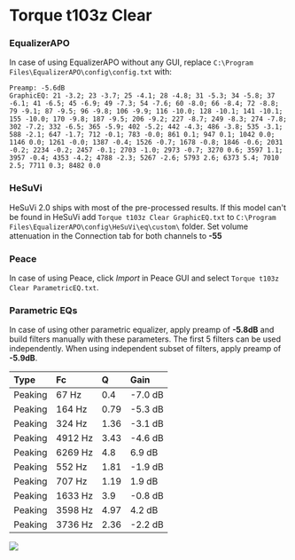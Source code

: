 # Torque t103z Clear

### EqualizerAPO
In case of using EqualizerAPO without any GUI, replace `C:\Program Files\EqualizerAPO\config\config.txt`
with:
```
Preamp: -5.6dB
GraphicEQ: 21 -3.2; 23 -3.7; 25 -4.1; 28 -4.8; 31 -5.3; 34 -5.8; 37 -6.1; 41 -6.5; 45 -6.9; 49 -7.3; 54 -7.6; 60 -8.0; 66 -8.4; 72 -8.8; 79 -9.1; 87 -9.5; 96 -9.8; 106 -9.9; 116 -10.0; 128 -10.1; 141 -10.1; 155 -10.0; 170 -9.8; 187 -9.5; 206 -9.2; 227 -8.7; 249 -8.3; 274 -7.8; 302 -7.2; 332 -6.5; 365 -5.9; 402 -5.2; 442 -4.3; 486 -3.8; 535 -3.1; 588 -2.1; 647 -1.7; 712 -0.1; 783 -0.0; 861 0.1; 947 0.1; 1042 0.0; 1146 0.0; 1261 -0.0; 1387 -0.4; 1526 -0.7; 1678 -0.8; 1846 -0.6; 2031 -0.2; 2234 -0.2; 2457 -0.1; 2703 -1.0; 2973 -0.7; 3270 0.6; 3597 1.1; 3957 -0.4; 4353 -4.2; 4788 -2.3; 5267 -2.6; 5793 2.6; 6373 5.4; 7010 2.5; 7711 0.3; 8482 0.0
```

### HeSuVi
HeSuVi 2.0 ships with most of the pre-processed results. If this model can't be found in HeSuVi add
`Torque t103z Clear GraphicEQ.txt` to `C:\Program Files\EqualizerAPO\config\HeSuVi\eq\custom\` folder.
Set volume attenuation in the Connection tab for both channels to **-55**

### Peace
In case of using Peace, click *Import* in Peace GUI and select `Torque t103z Clear ParametricEQ.txt`.

### Parametric EQs
In case of using other parametric equalizer, apply preamp of **-5.8dB** and build filters manually
with these parameters. The first 5 filters can be used independently.
When using independent subset of filters, apply preamp of **-5.9dB**.

| Type    | Fc      |    Q | Gain    |
|:--------|:--------|:-----|:--------|
| Peaking | 67 Hz   | 0.4  | -7.0 dB |
| Peaking | 164 Hz  | 0.79 | -5.3 dB |
| Peaking | 324 Hz  | 1.36 | -3.1 dB |
| Peaking | 4912 Hz | 3.43 | -4.6 dB |
| Peaking | 6269 Hz | 4.8  | 6.9 dB  |
| Peaking | 552 Hz  | 1.81 | -1.9 dB |
| Peaking | 707 Hz  | 1.19 | 1.9 dB  |
| Peaking | 1633 Hz | 3.9  | -0.8 dB |
| Peaking | 3598 Hz | 4.97 | 4.2 dB  |
| Peaking | 3736 Hz | 2.36 | -2.2 dB |

![](https://raw.githubusercontent.com/jaakkopasanen/AutoEq/master/results/innerfidelity/sbaf-serious/Torque%20t103z%20Clear/Torque%20t103z%20Clear.png)